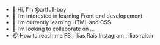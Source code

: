 - 👋 Hi, I’m @artfull-boy
- 👀 I’m interested in learning Front end developement
- 🌱 I’m currently learning HTML and CSS
- 💞️ I’m looking to collaborate on ...
- 📫 How to reach me 
FB : Ilias Rais
Instagram : ilias.rais.ir

<!---
artfull-boy/artfull-boy is a ✨ special ✨ repository because its `README.md` (this file) appears on your GitHub profile.
You can click the Preview link to take a look at your changes.
--->
